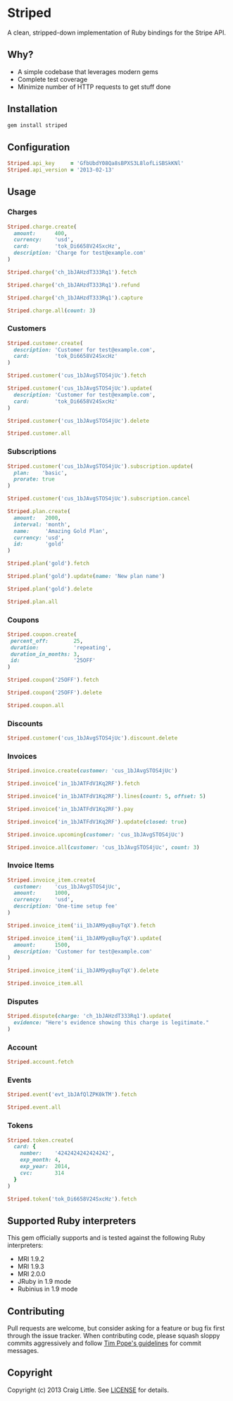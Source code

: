 # Striped

A clean, stripped-down implementation of Ruby bindings for the Stripe API.


## Why?

* A simple codebase that leverages modern gems
* Complete test coverage
* Minimize number of HTTP requests to get stuff done


## Installation
```ruby
gem install striped
```


## Configuration

```ruby
Striped.api_key     = 'GfbUbdY08Qa8sBPXS3L8lofLiSBSkKNl'
Striped.api_version = '2013-02-13'
```


## Usage

### Charges

```ruby
Striped.charge.create(
  amount:      400,
  currency:    'usd',
  card:        'tok_Di6658V24SxcHz',
  description: 'Charge for test@example.com'
)

Striped.charge('ch_1bJAHzdT333Rq1').fetch

Striped.charge('ch_1bJAHzdT333Rq1').refund

Striped.charge('ch_1bJAHzdT333Rq1').capture

Striped.charge.all(count: 3)

```

### Customers

```ruby
Striped.customer.create(
  description: 'Customer for test@example.com',
  card:        'tok_Di6658V24SxcHz'
)

Striped.customer('cus_1bJAvgSTOS4jUc').fetch

Striped.customer('cus_1bJAvgSTOS4jUc').update(
  description: 'Customer for test@example.com',
  card:        'tok_Di6658V24SxcHz'
)

Striped.customer('cus_1bJAvgSTOS4jUc').delete

Striped.customer.all
```

### Subscriptions

```ruby
Striped.customer('cus_1bJAvgSTOS4jUc').subscription.update(
  plan:    'basic',
  prorate: true
)

Striped.customer('cus_1bJAvgSTOS4jUc').subscription.cancel

Striped.plan.create(
  amount:   2000,
  interval: 'month',
  name:     'Amazing Gold Plan',
  currency: 'usd',
  id:       'gold'
)

Striped.plan('gold').fetch

Striped.plan('gold').update(name: 'New plan name')

Striped.plan('gold').delete

Striped.plan.all
```

### Coupons

```ruby
Striped.coupon.create(
 percent_off:        25,
 duration:           'repeating',
 duration_in_months: 3,
 id:                 '25OFF'
)

Striped.coupon('25OFF').fetch

Striped.coupon('25OFF').delete

Striped.coupon.all
```

### Discounts

```ruby
Striped.customer('cus_1bJAvgSTOS4jUc').discount.delete
```

### Invoices

```ruby
Striped.invoice.create(customer: 'cus_1bJAvgSTOS4jUc')

Striped.invoice('in_1bJATFdV1Kq2RF').fetch

Striped.invoice('in_1bJATFdV1Kq2RF').lines(count: 5, offset: 5)

Striped.invoice('in_1bJATFdV1Kq2RF').pay

Striped.invoice('in_1bJATFdV1Kq2RF').update(closed: true)

Striped.invoice.upcoming(customer: 'cus_1bJAvgSTOS4jUc')

Striped.invoice.all(customer: 'cus_1bJAvgSTOS4jUc', count: 3)
```

### Invoice Items

```ruby
Striped.invoice_item.create(
  customer:    'cus_1bJAvgSTOS4jUc',
  amount:      1000,
  currency:    'usd',
  description: 'One-time setup fee'
)

Striped.invoice_item('ii_1bJAM9yq8uyTqX').fetch

Striped.invoice_item('ii_1bJAM9yq8uyTqX').update(
  amount:      1500,
  description: 'Customer for test@example.com'
)

Striped.invoice_item('ii_1bJAM9yq8uyTqX').delete

Striped.invoice_item.all
```

### Disputes

```ruby
Striped.dispute(charge: 'ch_1bJAHzdT333Rq1').update(
  evidence: "Here's evidence showing this charge is legitimate."
)
```

### Account

```ruby
Striped.account.fetch
```

### Events

```ruby
Striped.event('evt_1bJAfQlZPK0kTM').fetch

Striped.event.all
```

### Tokens

```ruby
Striped.token.create(
  card: {
    number:    '4242424242424242',
    exp_month: 4,
    exp_year:  2014,
    cvc:       314
  }
)

Striped.token('tok_Di6658V24SxcHz').fetch
```


## Supported Ruby interpreters

This gem officially supports and is tested against the following Ruby interpreters:

* MRI 1.9.2
* MRI 1.9.3
* MRI 2.0.0
* JRuby in 1.9 mode
* Rubinius in 1.9 mode


## Contributing
Pull requests are welcome, but consider asking for a feature or bug fix first through the issue tracker. When contributing code, please squash sloppy commits aggressively and follow [Tim Pope's guidelines][tim_pope_guidelines] for commit messages.

[tim_pope_guidelines]: http://tbaggery.com/2008/04/19/a-note-about-git-commit-messages.html


## Copyright
Copyright (c) 2013 Craig Little. See [LICENSE][license] for details.

[license]: https://github.com/craiglittle/hello_sign/blob/master/LICENSE.md
